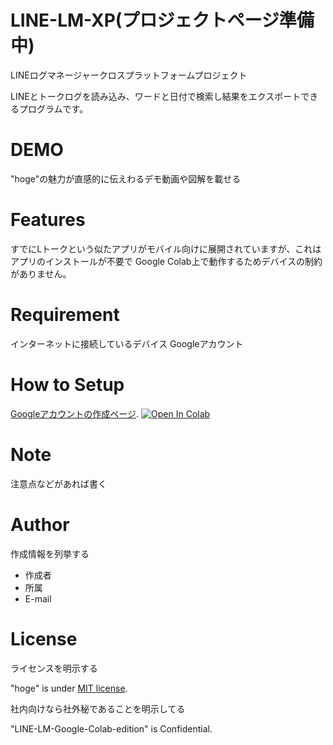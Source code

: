 # LINE-LM-XP(プロジェクトページ準備中)

LINEログマネージャークロスプラットフォームプロジェクト

LINEとトークログを読み込み、ワードと日付で検索し結果をエクスポートできるプログラムです。

# DEMO

"hoge"の魅力が直感的に伝えわるデモ動画や図解を載せる

# Features

すでにLトークという似たアプリがモバイル向けに展開されていますが、これはアプリのインストールが不要で
Google Colab上で動作するためデバイスの制約がありません。

# Requirement

インターネットに接続しているデバイス
Googleアカウント

# How to Setup

[Googleアカウントの作成ページ](https://accounts.google.com/v3/signin/identifier?continue=https%3A%2F%2Fwww.google.com%2F%3Fptid%3D19027681%26ptt%3D8%26fpts%3D0&ec=futura_hpp_co_si_001_p&ifkv=AeZLP9-8IyIvSvK7adppDJzxCQmDUWDLztl_hHNhpQlEfdvd0OMlZNmS46th0pj6tbldYKSGlhvESw&flowName=GlifWebSignIn&flowEntry=ServiceLogin&dsh=S-821299437%3A1736301879681893&ddm=1).
[![Open In Colab](https://colab.research.google.com/assets/colab-badge.svg)](https://colab.research.google.com/github/X1288664/LINE_logmanager_Prototype-Cross_Pratform/blob/main/LINE-LM%20ver.1.0.a.ipynb)


# Note

注意点などがあれば書く

# Author

作成情報を列挙する

* 作成者
* 所属
* E-mail

# License
ライセンスを明示する

"hoge" is under [MIT license](https://en.wikipedia.org/wiki/MIT_License).

社内向けなら社外秘であることを明示してる

"LINE-LM-Google-Colab-edition" is Confidential.
